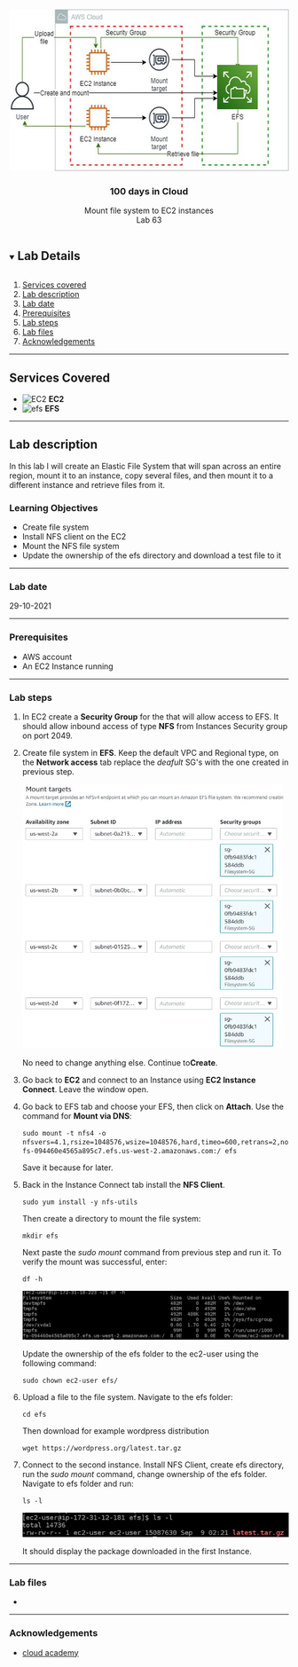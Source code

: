 <br />

<p align="center">
  <a href="img/">
    <img src="img/lab63_diagram.jpg" alt="cloudofthings" width="559" height="292">
  </a>
  <h3 align="center">100 days in Cloud</h3>
<p align="center">
    Mount file system to EC2 instances
    <br />
    Lab 63
    <br />
  </p>


</p>

<details open="open">
  <summary><h2 style="display: inline-block">Lab Details</h2></summary>
  <ol>
    <li><a href="#services-covered">Services covered</a>
    <li><a href="#lab-description">Lab description</a></li>
    </li>
    <li><a href="#lab-date">Lab date</a></li>
    <li><a href="#prerequisites">Prerequisites</a></li>    
    <li><a href="#lab-steps">Lab steps</a></li>
    <li><a href="#lab-files">Lab files</a></li>
    <li><a href="#acknowledgements">Acknowledgements</a></li>
  </ol>
</details>

---

## Services Covered
* ![EC2](https://github.com/CloudedThings/100-Days-in-Cloud/blob/main/images/AmazonEC2.png) **EC2**
* ![efs](https://github.com/CloudedThings/100-Days-in-Cloud/blob/main/images/EFS.png) **EFS**

---

## Lab description

In this lab I will create an Elastic File System that will span across an entire region, mount it to an instance, copy several files, and then mount it to a different instance and retrieve files from it. 

### Learning Objectives

* Create file system
* Install NFS client on the EC2
* Mount the NFS file system
* Update the ownership of the efs directory and download a test file to it

---


### Lab date
29-10-2021

---

### Prerequisites
* AWS account
* An EC2 Instance running

---

### Lab steps
1. In EC2 create a **Security Group** for the that will allow access to EFS. It should allow inbound access of type **NFS** from Instances Security group on port 2049. 

2. Create file system in **EFS**. Keep the default VPC and Regional type, on the **Network access** tab replace the *deafult* SG's with the one created in previous step.

   <img src="img/efs_network.jpg" alt="efsnetwork" style="zoom:67%;" />

   No need to change anything else. Continue to**Create**.

3. Go back to **EC2** and connect to an Instance using **EC2 Instance Connect**. Leave the window open.

4. Go back to EFS tab and choose your EFS, then click on **Attach**. Use the command for **Mount via DNS**:

   ```
   sudo mount -t nfs4 -o nfsvers=4.1,rsize=1048576,wsize=1048576,hard,timeo=600,retrans=2,noresvport fs-094460e4565a895c7.efs.us-west-2.amazonaws.com:/ efs
   ```

   Save it because for later.

5. Back in the Instance Connect tab install the **NFS Client**.

   ```
   sudo yum install -y nfs-utils
   ```

   Then create a directory to mount the file system:

   ```
   mkdir efs 
   ```

   Next paste the *sudo mount* command from previous step and run it. To verify the mount was successful, enter:

   ```
   df -h
   ```

   ![efssuccess](img/efs_success.jpg)

   Update the ownership of the efs folder to the ec2-user using the following command:

   ```
   sudo chown ec2-user efs/
   ```

6. Upload a file to the file system. Navigate to the efs folder:

   ```
   cd efs
   ```

   Then download for example wordpress distribution

   ```
   wget https://wordpress.org/latest.tar.gz
   ```

   

7. Connect to the second instance. Install NFS Client, create efs directory, run the *sudo mount* command, change ownership of the efs folder. Navigate to efs folder and run:

   ```
   ls -l
   ```

   ![secondsec2](img/secondec2.jpg)

   It should display the package downloaded in the first Instance.

   
---

### Lab files
* 
---

### Acknowledgements
* [cloud academy](https://cloudacademy.com/lab-challenge/amazon-s3-and-aws-lambda-challenge/)

